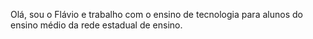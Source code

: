Olá, sou o Flávio e trabalho com o ensino de tecnologia para alunos do ensino médio da rede estadual de ensino.
